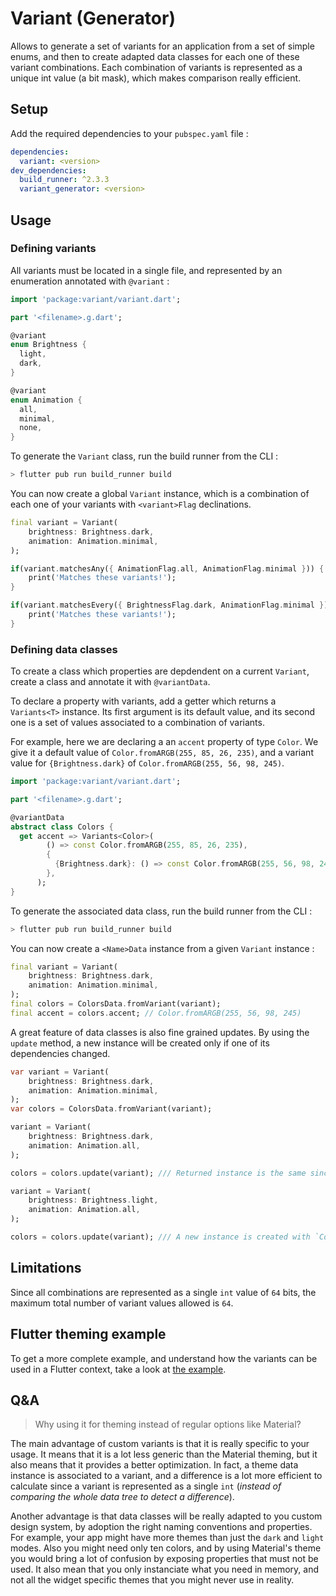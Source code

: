 # Variant (Generator)

Allows to generate a set of variants for an application from a set of simple enums, and then to create adapted data classes for each one of these variant combinations. Each combination of variants is represented as a unique int value (a bit mask), which makes comparison really efficient.

## Setup

Add the required dependencies to your `pubspec.yaml` file :

```yaml
dependencies:
  variant: <version>
dev_dependencies:
  build_runner: ^2.3.3
  variant_generator: <version>
```

## Usage

### Defining variants

All variants must be located in a single file, and represented by an enumeration annotated with `@variant` :

```dart
import 'package:variant/variant.dart';

part '<filename>.g.dart';

@variant
enum Brightness {
  light,
  dark,
}

@variant
enum Animation {
  all,
  minimal,
  none,
}
```

To generate the `Variant` class, run the build runner from the CLI : 

```bash
> flutter pub run build_runner build
```

You can now create a global `Variant` instance, which is a combination of each one of your variants with `<variant>Flag` declinations.

```dart
final variant = Variant(
    brightness: Brightness.dark,
    animation: Animation.minimal,
);

if(variant.matchesAny({ AnimationFlag.all, AnimationFlag.minimal })) {
    print('Matches these variants!');
}

if(variant.matchesEvery({ BrightnessFlag.dark, AnimationFlag.minimal })) {
    print('Matches these variants!');
}
```

### Defining data classes

To create a class which properties are depdendent on a current `Variant`, create a class and annotate it with `@variantData`.

To declare a property with variants, add a getter which returns a `Variants<T>` instance. Its first argument is its default value, and its second one is a set of values associated to a combination of variants.

For example, here we are declaring a an `accent` property of type `Color`. We give it a default value of `Color.fromARGB(255, 85, 26, 235)`, and a variant value for `{Brightness.dark}` of `Color.fromARGB(255, 56, 98, 245)`.

```dart
import 'package:variant/variant.dart';

part '<filename>.g.dart';

@variantData
abstract class Colors {
  get accent => Variants<Color>(
        () => const Color.fromARGB(255, 85, 26, 235),
        {
          {Brightness.dark}: () => const Color.fromARGB(255, 56, 98, 245),
        },
      );
}
```

To generate the associated data class, run the build runner from the CLI : 

```bash
> flutter pub run build_runner build
```

You can now create a `<Name>Data` instance from a given `Variant` instance :

```dart
final variant = Variant(
    brightness: Brightness.dark,
    animation: Animation.minimal,
);
final colors = ColorsData.fromVariant(variant);
final accent = colors.accent; // Color.fromARGB(255, 56, 98, 245)
```

A great feature of data classes is also fine grained updates. By using the `update` method, a new instance will be created only if one of its dependencies changed.

```dart
var variant = Variant(
    brightness: Brightness.dark,
    animation: Animation.minimal,
);
var colors = ColorsData.fromVariant(variant);

variant = Variant(
    brightness: Brightness.dark,
    animation: Animation.all,
);

colors = colors.update(variant); /// Returned instance is the same since none of its properties depends on Animation.all or Animation.minimal.

variant = Variant(
    brightness: Brightness.light,
    animation: Animation.all,
);

colors = colors.update(variant); /// A new instance is created with `ColorsData.fromVariant(variant)` because `Brightness.dark` changed.


```

## Limitations

Since all combinations are represented as a single `int` value of `64` bits, the maximum total number of variant values allowed is `64`.

## Flutter theming example

To get a more complete example, and understand how the variants can be used in a Flutter context, take a look at [the example](https://github.com/aloisdeniel/variant/tree/main/packages/flutter_example).

## Q&A

> Why using it for theming instead of regular options like Material?

The main advantage of custom variants is that it is really specific to your usage. It means that it is a lot less generic than the Material theming, but it also means that it provides a better optimization. In fact, a theme data instance is associated to a variant, and a difference is a lot more efficient to calculate since a variant is represented as a single `int` (*instead of comparing the whole data tree to detect a difference*).

Another advantage is that data classes will be really adapted to you custom design system, by adoption the right naming conventions and properties. For example, your app might have more themes than just the `dark` and `light` modes. Also you might need only ten colors, and by using Material's theme you would bring a lot of confusion by exposing properties that must not be used. It also mean that you only instanciate what you need in memory, and not all the widget specific themes that you might never use in reality.
